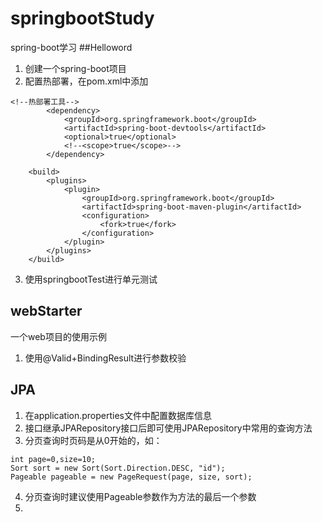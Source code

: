 # springbootStudy
spring-boot学习
##Helloword
1. 创建一个spring-boot项目
2. 配置热部署，在pom.xml中添加
```
<!--热部署工具-->
        <dependency>
            <groupId>org.springframework.boot</groupId>
            <artifactId>spring-boot-devtools</artifactId>
            <optional>true</optional>
            <!--<scope>true</scope>-->
        </dependency>

    <build>
        <plugins>
            <plugin>
                <groupId>org.springframework.boot</groupId>
                <artifactId>spring-boot-maven-plugin</artifactId>
                <configuration>
                    <fork>true</fork>
                </configuration>
            </plugin>
        </plugins>
    </build>
```
3. 使用springbootTest进行单元测试

## webStarter
一个web项目的使用示例
1. 使用@Valid+BindingResult进行参数校验


## JPA
1. 在application.properties文件中配置数据库信息
2. 接口继承JPARepository接口后即可使用JPARepository中常用的查询方法
3. 分页查询时页码是从0开始的，如：
```
int page=0,size=10;
Sort sort = new Sort(Sort.Direction.DESC, "id");
Pageable pageable = new PageRequest(page, size, sort);
```
4. 分页查询时建议使用Pageable参数作为方法的最后一个参数
5. 